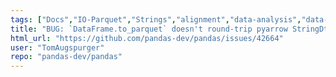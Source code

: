 ```yaml
---
tags: ["Docs","IO-Parquet","Strings","alignment","data-analysis","data-science","flexible","pandas","python"]
title: "BUG: `DataFrame.to_parquet` doesn't round-trip pyarrow StringDtype"
html_url: "https://github.com/pandas-dev/pandas/issues/42664"
user: "TomAugspurger"
repo: "pandas-dev/pandas"
---
```


